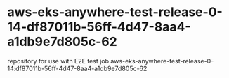 # aws-eks-anywhere-test-release-0-14-df87011b-56ff-4d47-8aa4-a1db9e7d805c-62
repository for use with E2E test job aws-eks-anywhere-test-release-0-14:df87011b-56ff-4d47-8aa4-a1db9e7d805c-62
